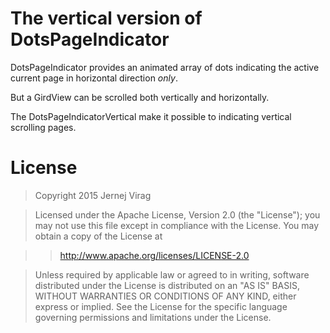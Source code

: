 # The vertical version of DotsPageIndicator
DotsPageIndicator provides an animated array of dots indicating the active current page in horizontal direction *only*.

But a GirdView can be scrolled both vertically and horizontally.

The DotsPageIndicatorVertical make it possible to indicating vertical scrolling pages.

# License
> Copyright 2015 Jernej Virag

> Licensed under the Apache License, Version 2.0 (the "License");
> you may not use this file except in compliance with the License.
> You may obtain a copy of the License at

> > http://www.apache.org/licenses/LICENSE-2.0

> Unless required by applicable law or agreed to in writing, software
> distributed under the License is distributed on an "AS IS" BASIS,
> WITHOUT WARRANTIES OR CONDITIONS OF ANY KIND, either express or implied.
> See the License for the specific language governing permissions and
> limitations under the License.
